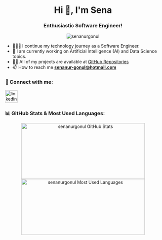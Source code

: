 <h1 align="center">Hi 👋, I'm Sena</h1>
<h3 align="center">Enthusiastic Software Engineer!</h3>

<p align="center">
  <img src="https://komarev.com/ghpvc/?username=senanurgonul&label=Profile%20views&color=0e75b6&style=flat" alt="senanurgonul" />
</p>


- 👩🏻‍💻 I continue my technology journey as a Software Engineer.  
- 🤖 I am currently working on Artificial Intelligence (AI) and Data Science topics.
- 👨‍💻 All of my projects are available at [GitHub Repositories](https://github.com/senanurgonul?tab=repositories)
- 📫 How to reach me **[senanur-gonul@hotmail.com](mailto:senanur-gonul@hotmail.com)**

### 🔗 Connect with me:
<p align="left">
<a href="https://linkedin.com/in/senanurgonul" target="_blank">
<img align="center" src="https://upload.wikimedia.org/wikipedia/commons/c/ca/LinkedIn_logo_initials.png" alt="linkedin" height="40" width="40" />
</a>
</p>

### 📊 GitHub Stats & Most Used Languages:
<div align="center">
  <img height="180em" width="400em" src="https://github-readme-stats.vercel.app/api?username=senanurgonul&show_icons=true&theme=default" alt="senanurgonul GitHub Stats"/>
  <img height="180em" width="400em" src="https://github-readme-stats.vercel.app/api/top-langs/?username=senanurgonul&layout=compact" alt="senanurgonul Most Used Languages"/>
</div>
